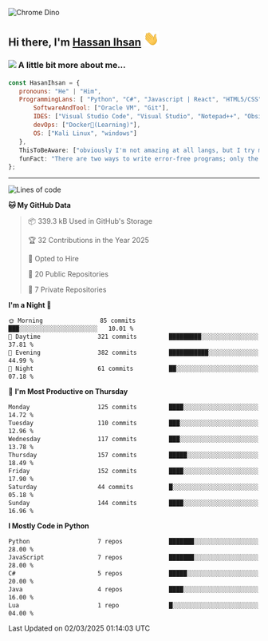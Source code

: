  <!--
**HasanIhsan/HasanIhsan** is a ✨ _special_ ✨ repository because its `README.md` (this file) appears on your GitHub profile.
-->

![Chrome Dino](https://mir-s3-cdn-cf.behance.net/project_modules/max_1200/4ff07986208593.5d9a654e92f36.gif)


<h2 align="left">Hi there, I'm <a href="https://www.linkedin.com/in/hassan-ihsan-045b11231/" target="_blank" rel="noopener noreferrer">Hassan Ihsan</a> <img src="https://raw.githubusercontent.com/ABSphreak/ABSphreak/master/gifs/Hi.gif" height="30" />
 
 
 ### <img src="https://media.giphy.com/media/VgCDAzcKvsR6OM0uWg/giphy.gif" width="50"> A little bit more about me...  
 
 ```javascript
const HasanIhsan = {
    pronouns: "He" | "Him",
    ProgrammingLans: [ "Python", "C#", "Javascript | React", "HTML5/CSS", "JSON", "Java"],
        SoftwareAndTool: ["Oracle VM", "Git"],
        IDES: ["Visual Studio Code", "Visual Studio", "Notepad++", "Obsidian"],
        devOps: ["Docker🐳(Learning)"], 
        OS: ["Kali Linux", "windows"]
    },
    ThisToBeAware: ["obviously I'm not amazing at all langs, but I try my best not to go rusty"], 
    funFact: "There are two ways to write error-free programs; only the third one works"
};
```
 
 --- 

<!--START_SECTION:waka-->
![Lines of code](https://img.shields.io/badge/From%20Hello%20World%20I%27ve%20Written-4.2%20million%20lines%20of%20code-blue)

**🐱 My GitHub Data** 

> 📦 339.3 kB Used in GitHub's Storage 
 > 
> 🏆 32 Contributions in the Year 2025
 > 
> 💼 Opted to Hire
 > 
> 📜 20 Public Repositories 
 > 
> 🔑 7 Private Repositories 
 > 
**I'm a Night 🦉** 

```text
🌞 Morning                85 commits          ███░░░░░░░░░░░░░░░░░░░░░░   10.01 % 
🌆 Daytime                321 commits         █████████░░░░░░░░░░░░░░░░   37.81 % 
🌃 Evening                382 commits         ███████████░░░░░░░░░░░░░░   44.99 % 
🌙 Night                  61 commits          ██░░░░░░░░░░░░░░░░░░░░░░░   07.18 % 
```
📅 **I'm Most Productive on Thursday** 

```text
Monday                   125 commits         ████░░░░░░░░░░░░░░░░░░░░░   14.72 % 
Tuesday                  110 commits         ███░░░░░░░░░░░░░░░░░░░░░░   12.96 % 
Wednesday                117 commits         ███░░░░░░░░░░░░░░░░░░░░░░   13.78 % 
Thursday                 157 commits         █████░░░░░░░░░░░░░░░░░░░░   18.49 % 
Friday                   152 commits         ████░░░░░░░░░░░░░░░░░░░░░   17.90 % 
Saturday                 44 commits          █░░░░░░░░░░░░░░░░░░░░░░░░   05.18 % 
Sunday                   144 commits         ████░░░░░░░░░░░░░░░░░░░░░   16.96 % 
```


**I Mostly Code in Python** 

```text
Python                   7 repos             ███████░░░░░░░░░░░░░░░░░░   28.00 % 
JavaScript               7 repos             ███████░░░░░░░░░░░░░░░░░░   28.00 % 
C#                       5 repos             █████░░░░░░░░░░░░░░░░░░░░   20.00 % 
Java                     4 repos             ████░░░░░░░░░░░░░░░░░░░░░   16.00 % 
Lua                      1 repo              █░░░░░░░░░░░░░░░░░░░░░░░░   04.00 % 
```




 Last Updated on 02/03/2025 01:14:03 UTC
<!--END_SECTION:waka-->
 
 
